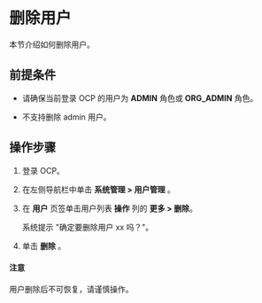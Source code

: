 # 删除用户

本节介绍如何删除用户。

## 前提条件

* 请确保当前登录 OCP 的用户为 **ADMIN** 角色或 **ORG_ADMIN** 角色。

* 不支持删除 admin 用户。

## 操作步骤

1. 登录 OCP。

2. 在左侧导航栏中单击 **系统管理 > 用户管理** 。

3. 在 **用户** 页签单击用户列表 **操作** 列的 **更多 > 删除**。

   系统提示 "确定要删除用户 xx 吗？"。

4. 单击 **删除** 。

  <main id="notice" type='notice'>
    <h4>注意</h4>
    <p>用户删除后不可恢复，请谨慎操作。</p>
  </main>
